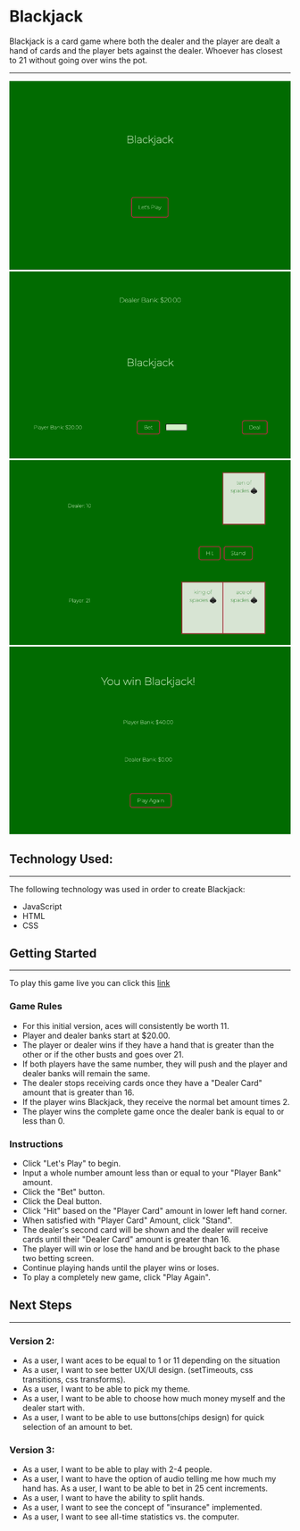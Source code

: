 # Blackjack

Blackjack is a card game where both the dealer and the player are dealt a hand of cards and the player bets against the dealer. Whoever has closest to 21 without going over wins the pot.

---

![phase1](./images/phase1.png)
![phase2](./images/phase2.png)
![phase3](./images/phase3.png)
![phase4](./images/phase4.png)

## Technology Used:

---

The following technology was used in order to create Blackjack:

- JavaScript
- HTML
- CSS

## Getting Started

---

To play this game live you can click this [link](https://paulseabrook.github.io/project-1/)

### Game Rules

- For this initial version, aces will consistently be worth 11.
- Player and dealer banks start at $20.00.
- The player or dealer wins if they have a hand that is greater than the other or if the other busts and goes over 21.
- If both players have the same number, they will push and the player and dealer banks will remain the same.
- The dealer stops receiving cards once they have a "Dealer Card" amount that is greater than 16.
- If the player wins Blackjack, they receive the normal bet amount times 2.
- The player wins the complete game once the dealer bank is equal to or less than 0.

### Instructions

- Click "Let's Play" to begin.
- Input a whole number amount less than or equal to your "Player Bank" amount.
- Click the "Bet" button.
- Click the Deal button.
- Click "Hit" based on the "Player Card" amount in lower left hand corner.
- When satisfied with "Player Card" Amount, click "Stand".
- The dealer's second card will be shown and the dealer will receive cards until their "Dealer Card" amount is greater than 16.
- The player will win or lose the hand and be brought back to the phase two betting screen.
- Continue playing hands until the player wins or loses.
- To play a completely new game, click "Play Again".

## Next Steps

---

### Version 2:

- As a user, I want aces to be equal to 1 or 11 depending on the situation
- As a user, I want to see better UX/UI design. (setTimeouts, css transitions, css transforms).
- As a user, I want to be able to pick my theme.
- As a user, I want to be able to choose how much money myself and the dealer start with.
- As a user, I want to be able to use buttons(chips design) for quick selection of an amount to bet.

### Version 3:

- As a user, I want to be able to play with 2-4 people.
- As a user, I want to have the option of audio telling me how much my hand has.
  As a user, I want to be able to bet in 25 cent increments.
- As a user, I want to have the ability to split hands.
- As a user, I want to see the concept of "insurance" implemented.
- As a user, I want to see all-time statistics vs. the computer.
